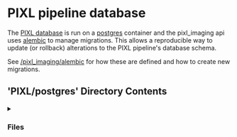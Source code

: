 # PIXL pipeline database

The [PIXL database](../docs/services/pixl_database.md) is run on a [postgres](https://www.postgresql.org/)
container and the pixl_imaging api uses [alembic](https://alembic.sqlalchemy.org/) to manage migrations.
This allows a reproducible way to update (or rollback) alterations to the PIXL pipeline's database schema.

See  [/pixl_imaging/alembic](../pixl_imaging/alembic) for how these are defined and how to create new migrations.

## 'PIXL/postgres' Directory Contents

<details>
<summary>
<h3> Files </h3> 

</summary>

| **Configuration** | **Code** | **User docs** |
| :--- | :--- | :--- |
| postgres.conf | pixl-db_init.sh | README.md |

</details>



